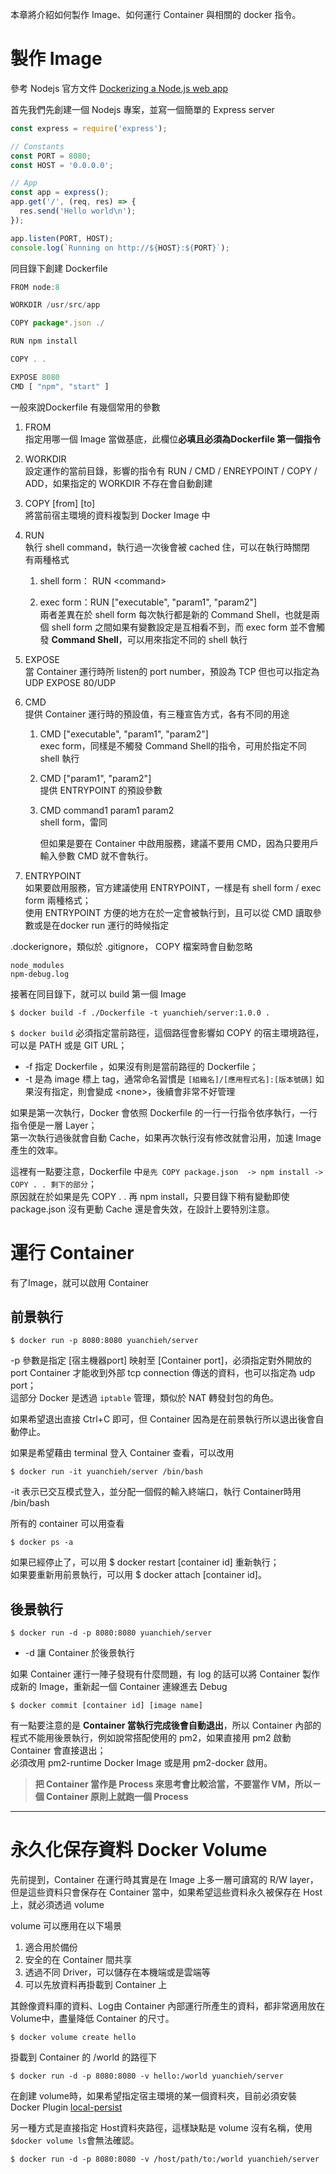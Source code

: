 本章將介紹如何製作 Image、如何運行 Container 與相關的 docker 指令。

# 製作 Image

參考 Nodejs 官方文件 [Dockerizing a Node.js web app](https://nodejs.org/en/docs/guides/nodejs-docker-webapp/)

首先我們先創建一個 Nodejs 專案，並寫一個簡單的 Express server

```js
const express = require('express');

// Constants
const PORT = 8080;
const HOST = '0.0.0.0';

// App
const app = express();
app.get('/', (req, res) => {
  res.send('Hello world\n');
});

app.listen(PORT, HOST);
console.log(`Running on http://${HOST}:${PORT}`);
```

同目錄下創建 Dockerfile

```js
FROM node:8

WORKDIR /usr/src/app

COPY package*.json ./

RUN npm install

COPY . .

EXPOSE 8080
CMD [ "npm", "start" ]
```

一般來說Dockerfile 有幾個常用的參數

1. FROM  
   指定用哪一個 Image 當做基底，此欄位**必填且必須為Dockerfile 第一個指令**

2. WORKDIR  
   設定運作的當前目錄，影響的指令有 RUN / CMD / ENREYPOINT / COPY / ADD，如果指定的 WORKDIR 不存在會自動創建

3. COPY \[from\] \[to\]  
   將當前宿主環境的資料複製到 Docker Image 中

4. RUN  
   執行 shell command，執行過一次後會被 cached 住，可以在執行時關閉  
   有兩種格式

   1. shell form： RUN &lt;command&gt;

   2. exec form：RUN \["executable", "param1", "param2"\]  
      兩者差異在於 shell form 每次執行都是新的 Command Shell，也就是兩個 shell form 之間如果有變數設定是互相看不到，而 exec form 並不會觸發 **Command Shell**，可以用來指定不同的 shell 執行

5. EXPOSE  
   當 Container 運行時所 listen的 port number，預設為 TCP 但也可以指定為 UDP EXPOSE 80/UDP

6. CMD  
   提供 Container 運行時的預設值，有三種宣告方式，各有不同的用途

   1. CMD \["executable", "param1", "param2"\]  
      exec form，同樣是不觸發 Command Shell的指令，可用於指定不同 shell 執行

   2. CMD \["param1", "param2"\]  
      提供 ENTRYPOINT 的預設參數

   3. CMD command1 param1 param2  
      shell form，雷同

      但如果是要在 Container 中啟用服務，建議不要用 CMD，因為只要用戶輸入參數 CMD 就不會執行。

7. ENTRYPOINT  
   如果要啟用服務，官方建議使用 ENTRYPOINT，一樣是有 shell form / exec form 兩種格式；  
   使用 ENTRYPOINT 方便的地方在於一定會被執行到，且可以從 CMD 讀取參數或是在docker run 運行的時候指定

.dockerignore，類似於 .gitignore， COPY 檔案時會自動忽略

```
node_modules
npm-debug.log
```

接著在同目錄下，就可以 build 第一個 Image

```
$ docker build -f ./Dockerfile -t yuanchieh/server:1.0.0 .
```

`$ docker build` 必須指定當前路徑，這個路徑會影響如 COPY 的宿主環境路徑，可以是 PATH 或是 GIT URL；

* -f 指定 Dockerfile ，如果沒有則是當前路徑的 Dockerfile；
* -t 是為 image 標上 tag，通常命名習慣是 `[組織名]/[應用程式名]:[版本號碼]` 如果沒有指定，則會變成 &lt;none&gt;，後續會非常不好管理

如果是第一次執行，Docker 會依照 Dockerfile 的一行一行指令依序執行，一行指令便是一層 Layer；  
第一次執行過後就會自動 Cache，如果再次執行沒有修改就會沿用，加速 Image 產生的效率。

這裡有一點要注意，Dockerfile 中`是先 COPY package.json  -> npm install -> COPY . . 剩下的部分`；  
原因就在於如果是先 COPY . . 再 npm install，只要目錄下稍有變動即使 package.json 沒有更動 Cache 還是會失效，在設計上要特別注意。

# 運行 Container

有了Image，就可以啟用 Container

## 前景執行

```
$ docker run -p 8080:8080 yuanchieh/server
```

-p 參數是指定 \[宿主機器port\] 映射至 \[Container port\]，必須指定對外開放的 port Container 才能收到外部 tcp connection 傳送的資料，也可以指定為 udp port；  
這部分 Docker 是透過 `iptable` 管理，類似於 NAT 轉發封包的角色。

如果希望退出直接 Ctrl+C 即可，但 Container 因為是在前景執行所以退出後會自動停止。

如果是希望藉由 terminal 登入 Container 查看，可以改用

```
$ docker run -it yuanchieh/server /bin/bash
```

-it 表示已交互模式登入，並分配一個假的輸入終端口，執行 Container時用 /bin/bash

所有的 container 可以用查看

```
$ docker ps -a
```

如果已經停止了，可以用 $ docker restart \[container id\] 重新執行；  
如果要重新用前景執行，可以用 $ docker attach \[container id\]。

## 後景執行

```
$ docker run -d -p 8080:8080 yuanchieh/server
```

* -d 讓 Container 於後景執行

如果 Container 運行一陣子發現有什麼問題，有 log 的話可以將 Container 製作成新的 Image，重新起一個 Container 連線進去 Debug

```
$ docker commit [container id] [image name]
```

有一點要注意的是 **Container 當執行完成後會自動退出**，所以 Container 內部的程式不能用後景執行，例如說常搭配使用的 pm2，如果直接用 pm2 啟動 Container 會直接退出；  
必須改用 pm2-runtime  Docker Image 或是用 pm2-docker 啟用。

> **把 Container 當作是 Process 來思考會比較洽當，不要當作 VM，所以ㄧ個 Container 原則上就跑一個 Process**

---

# 永久化保存資料 Docker Volume

先前提到，Container 在運行時其實是在 Image 上多一層可讀寫的 R/W layer，但是這些資料只會保存在 Container 當中，如果希望這些資料永久被保存在 Host 上，就必須透過 volume

volume 可以應用在以下場景

1. 適合用於備份
2. 安全的在 Container 間共享
3. 透過不同 Driver，可以儲存在本機端或是雲端等
4. 可以先放資料再掛載到 Container 上

其餘像資料庫的資料、Log由 Container 內部運行所產生的資料，都非常適用放在 Volume中，盡量降低 Container 的尺寸。

```
$ docker volume create hello
```

掛載到 Container 的 /world 的路徑下

```
$ docker run -d -p 8080:8080 -v hello:/world yuanchieh/server
```

在創建 volume時，如果希望指定宿主環境的某一個資料夾，目前必須安裝 Docker Plugin  [local-persist](https://github.com/CWSpear/local-persist)

另一種方式是直接指定 Host資料夾路徑，這樣缺點是 volume 沒有名稱，使用 `$docker volume ls`會無法確認。

```
$ docker run -d -p 8080:8080 -v /host/path/to:/world yuanchieh/server
```



